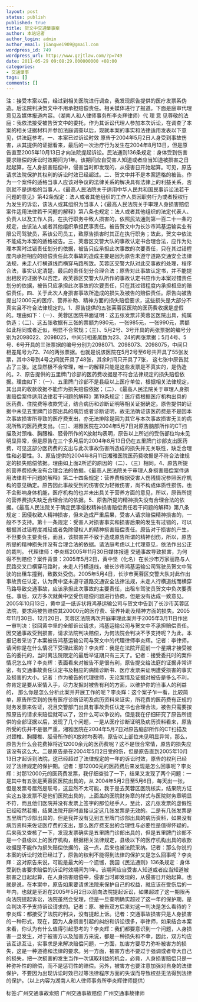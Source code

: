 ```yaml
---
layout: post
status: publish
published: true
title: 贺文中交通肇事案
author: 本站记者
author_login: admin
author_email: jiangwei909@gmail.com
wordpress_id: 749
wordpress_url: http://www.gzjtlaw.com/?p=749
date: 2011-05-29 09:08:29.000000000 +08:00
categories:
- 交通肇事
tags: []
comments: []
---
```

注：接受本案以后，经过到相关医院进行调查，我发现原告提供的医疗发票系伪造。后法院判决贺文中不用承担赔偿责任。相关媒体进行了报道。下面是庭审代理意见及媒体报道内容。（湖南人和人律师事务所李炎辉律师）代 理 意 见尊敬的法庭：我依法接受被告贺文中的委托，作为其诉讼代理人参加本次诉讼，在调查了本案的相关证据材料并参加法庭调查以后，现就本案的事实和法律适用发表以下意见，供法庭参考。一、本案已过诉讼时效 原告于2004年5月2日人身受到事故伤害，从其提供的证据看来，最后的一次治疗行为发生在2004年8月13日，但是原告直至2005年10月13日才向法院提起诉讼。民法通则136条规定：身体受到伤害要求赔偿的诉讼时效期间为1年。该期间应自受害人知道或者应当知道被损害之日起起算，在人身损害赔偿中，侵害当时即发现的，从侵害日开始起算。可见，原告请求法院保护其权利的诉讼时效已经超过。二、贺文中并不是本案适格的被告。作为一个案件的适格当事人应该对争议的法律关系的解决具有法律上的利益关系，否则就不是适格的当事人，《最高人民法院关于适用中华人民共和国民事诉讼法若干问题的意见》第42条规定：法人或者其他组织的工作人员因职务行为或者授权行为发生的诉讼，该法人或其组织为当事人；《最高人民法院关于审理人身损害赔偿案件适用法律若干问题的解释》第八条也规定：法人或者其他组织的法定代表人、负责人以及工作人员，在执行职务中致人损害的，依照民法通则第一百二十一条的规定，由该法人或者其他组织承担民事责任。被告贺文中为长沙市鸿基运输实业有限公司驾驶员，系该公司员工，致原告损害时其正在执行职务；故此，贺文中依法不能成为本案的适格被告。三、芙蓉区交警大队的事故认定书合理合法，应作为处理本案时过错责任划分的依据，被告只应承担此次事故的次要责任，只在其过错程度内承担相应的赔偿责任此次事故的造成主要是因为原告未遵守道路交通安全法律法规，未走人行横道线而横穿马路所致。芙蓉区交警大队对此交事故的处理，程序合法，事实认定清楚，最后的责任划分合理合法；原告对此事故认定书，并不能提出相反的证据予以否定，故芙蓉区交警大队所作的事故认定书应作为本案过错责任划分的依据，被告只应承担此次事故的次要责任，只在其过错程度内承担相应的赔偿责任。四、关于此次人身损害事故所造成的损失及被告的赔偿责任。原告向被告提出12000元的医疗、营养补助、精神方面的损失赔偿要求，这些损失是大部分不真实且不符合法律规定的。1、原告提供的五张芙蓉区医院的医药费收据是虚假的。理由如下：（一）、芙蓉区医院书面证明：这五张发票非芙蓉区医院出具，纯属伪造；（二）、这五张收据有三张的票额为980元，一张985元，一张990元，票额如此相同或者近似，明显不合常规；（三）、5月2号、3号开具的两张票据的编号分别为2098022、2098025，中间只相差尾数为23、24的两张票据；5月4号、5号、6号开具的三张票据的编号分别为2098071、2098073、2098075，中间只相差尾号为72、74的两张票据。也就是说该医院在5月2号至6号共开具了55张发票，其中3号到4号之间就开具了48张，其余时间只开具了7张， 这七张中原告就占了三张。这显然极不合常理，唯一的解释只能是这些发票是不真实的，是伪造的。2、原告提供的五里牌门诊部的医药费收据是不符合法律规定的损失赔偿依据。理由如下：（一）、五里牌门诊部不是县级以上医疗单位，根据相关法律规定，其出具的收款收据不能作为损失赔偿依据；（二）、《最高人民法院关于审理人身损害赔偿案件适用法律若干问题的解释》第19条规定：医疗费根据医疗机构出具的医药费、住院费等收款凭证，结合病历和诊断证明等相关证据确定。原告提供的证据中未见五里牌门诊部出具的病历或者诊断证明，故无法确证该医药费是不是因本次事故损害所导致的医疗费支出，亦无法排除是因为其它与本次事故损害无关的病况所致的医药费支出。（三）、湘雅医院在2004年5月7日对原告脑部所作的CT扫描及对颈椎、胸腰椎、胫骨所作的X放射均表明，原告以上所述的受伤部位均未见明显异常，但是原告在三个多月后的2004年8月13日仍在五里牌门诊部支出医药费，可见这部分医药费的支出与此次事故伤害所造成的损失并无关联性，缺乏合理性和必要性。3、原告提供的2004年8月11日湘雅医院医药费收据是不符合法律规定的损失赔偿依据。理由如上面2所述的原因的（二）、（三）相同。4、原告所提的营养费损失没有合理合法的依据。《最高人民法院关于审理人身损害赔偿案件适用法律若干问题的解释》第二十四条规定：营养费根据受害人伤残情况参照医疗机构的意见确定。原告因此事故受到的伤害仅为轻微伤害，尚不构成体质性损伤，也不会影响身体机能，医疗机构的也并未出具关于营养方面的意见，所以，原告所提的营养费损失缺乏合理合法的依据。5、原告所提的精神损失没有合理合法的依据。《最高人民法院关于确定民事侵权精神损害赔偿责任若干问题的解释》第八条规定：因侵权致人精神损害，但未造成严重后果，受害人请求赔偿精神损害的，一般不予支持。第十一条规定：受害人对损害事实和损害后果的发生有过错的，可以根据其过错程度减轻或者免除侵权人的精神损害赔偿责任。原告对于损害的产生，不但要负主要责任，而且，该损害并不致于造成原告所谓的精神创伤，所以，原告所提的精神损失并没有合理合法的依据。请法庭考虑以上代理意见，依法作出公正的裁判。 代理律师：李炎辉2005年11月30日媒体报道 交通事故导致损害，为何得不到赔偿？案件背景：2005年5月2日，黄中坚（化名）在长沙市万家丽路与人民路交叉口横穿马路时，未走人行横道线，被长沙市鸿基运输公司驾驶员贺文中驾驶的出租车撞到，致数处受伤。2005年5月4日，长沙市芙蓉区交警大队对此作出事故责任认定，认为黄中坚未遵守道路交通安全法律法规，未走人行横道线而横穿马路导致交通事故，应该承担此次事故的主要责任，出租车驾驶员贺文中负次要责任。事后，双方多次就黄中坚受伤赔偿问题进行协商，但是没有达成一致意见。2005年10月13日，黄中坚一纸诉状将鸿基运输公司与贺文中告到了长沙市芙蓉区法院，要求两被告赔偿其20000元的医疗费、营养补助及精神方面的损失。2005年11月30日、12月20日，芙蓉区法院两次开庭审理此案并于2005年3月11日作出一审判决：驳回黄中坚的全部诉讼请求，鸿基运输公司与贺文中不承担赔偿责任。因交通事故受到损害，请求法院判决赔偿，为何法院会判决不予支持呢？为此，本报记者采访了本案被告鸿基运输公司与贺文中的代理律师李炎辉。记者：李律师，请问你是在什么情况下受理此案的？李炎辉：我是在法院开庭前一个星期才接受被告的委托的，当时离法院限定的最后举证期只有三天了。记者：接受委托时的案件情况怎么样？李炎辉：表面看来对被告不是很有利，原告提交给法庭的证据非常详密，有交通事故责任认定书及相应的病情诊断书、医疗发票来证明遭受损害的事实及损害的大小。记者：作为被告的代理律师，无论案情及证据对被告是多么不利，你肯定是要从案情入手，尽力发掘对被告有利的方面，以维护你的当事人的利益的， 那么你是怎么分析此案并开展工作的呢？李炎辉：这个案子乍一看，比较简单，原告所受到的伤有医疗诊断证明及病历资料来证实，所花费的医药费有正规的财务发票来佐证，况且交警部门出具有事故责任认定书也合理合法，被告只需要按照原告的请求来赔偿就可以了，没什么可以争议的。但是我在仔细研究了原告所提供的全部证据以后，发现了几个问题，一是从医疗诊断证明及病历资料看来，原告所受的伤并不是很严重，湘雅医院在2004年5月7日对原告脑部所作的CT扫描及对颈椎、胸腰椎、胫骨所作的X放射均表明，原告以上部位未见明显异常，那么，原告为什么会花费掉将近12000余元的医药费呢？这不是很合常情，原告的损失应该没有这么大。二是原告是在2004年5月2日受的伤，但是原告直到2005年10月13日才起诉到法院，这已经超过了法律规定的一年的诉讼时效，原告的权利已经过了法律规定的保护期。记者：那12000元的医药费后来发现是怎么回事呢？李炎辉：对那12000元的医药费发票，我仔细查验了一下，结果又发现了两个问题：一是其中有五张是芙蓉区医院出具的，从 2004年5月2日至5月6日，每天出一张，但是发票号居然是联号，这显然不太可能，我于是去芙蓉区医院核实，结果院方证实这五张发票不是他们医院出具的，上面盖的医院财务章的样式与医院财务章明显不符，而且他们医院并没有发票上签字的那位经手人，至此，这几张发票的虚假性已经昭然若揭，结果法院开庭时直接认定这几张发票是无效的。二是有几张发票是五里牌门诊部出具的，但是我并没有见到五里牌门诊部出具的病历资料，如果没有病历资料来佐证医疗费的支出，那么医疗费支出的合理性与必要性是值得怀疑的。后来我又查核了一下，发现发票确实是五里牌门诊部出具的，但是五里牌门诊部不是一个县级以上的医疗机构，根据相关法律规定，县级以下的医疗机构出具的收款收据是不能作为损失赔偿依据的，这一点，后来也被法院采纳。记者：那么你说的本案的诉讼时效已经过了，原告的权利不能得到法律的保护又是怎么回事呢？李炎辉：这对原告来说，可能是最大的一个遗憾，我国《民法通则》136条规定：身体受到伤害要求赔偿的诉讼时效期间为1年。该期间应自受害人知道或者应当知道被损害之日起起算，在人身损害赔偿中，侵害当时即发现的，从侵害日开始起算。也就是说，在本案中，原告如果要请求法院来保护自己的权益，就应该在受伤后的一年内，也就是至迟在2005年5月2日以前向法院提起诉讼，如果超过了这一期限再向法院提起诉讼，法院虽然会受理，但是一旦查明确实超过了这一年的保护期，是会判决不予支持诉讼请求的。记者：原、被告双方后来对这一判决是怎么看待的？李炎辉：都接受了法院的判决，没有提起上诉。记者：交通事故损害只是人身损害的一种形式，现在，因为人身损害引起的纠纷和诉讼很多，李律师，如果结合本案来看，你认为有什么值得引起思考的？李炎辉：我们都要意识到一个问题，人身损害一旦发生，对于被害方以及加害方来说，都是一种损失和不幸，因此，双方均应该互谅互让，实事求是来解决赔偿问题，一方面，加害方要尽力弥补被害方的损失，这是一种道德和法律的要求。另一方面，被害方也不要过于强调或者夸大自己的损失，把一次损害的发生当作一次谋取利益的机会，必竟，人身损害赔偿只是一种弥补性的赔偿，而不是惩罚性的赔偿。另外，被害方也要注意加强对自身的法律保护，不要因为出现诉讼时效已过等法律程序方面的失误而导致权益无法得到法律的保护。（以上内容为湖南人和人律师事务所李炎辉律师提供） 标签:广州交通事故索赔 广州交通事故赔偿 广州交通事故律师
